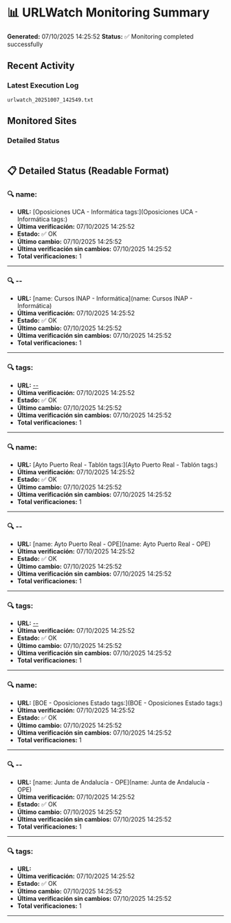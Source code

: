 # 📊 URLWatch Monitoring Summary

**Generated:** 07/10/2025 14:25:52
**Status:** ✅ Monitoring completed successfully

## Recent Activity

### Latest Execution Log
`urlwatch_20251007_142549.txt`

## Monitored Sites

### Detailed Status
```
```

## 📋 Detailed Status (Readable Format)

### 🔍 name:

- **URL:** [Oposiciones UCA - Informática	tags:](Oposiciones UCA - Informática	tags:)
- **Última verificación:** 07/10/2025 14:25:52
- **Estado:** ✅ OK
- **Último cambio:** 07/10/2025 14:25:52
- **Última verificación sin cambios:** 07/10/2025 14:25:52
- **Total verificaciones:** 1

---

### 🔍 --

- **URL:** [name: Cursos INAP - Informática](name: Cursos INAP - Informática)
- **Última verificación:** 07/10/2025 14:25:52
- **Estado:** ✅ OK
- **Último cambio:** 07/10/2025 14:25:52
- **Última verificación sin cambios:** 07/10/2025 14:25:52
- **Total verificaciones:** 1

---

### 🔍 tags:

- **URL:** [--](--)
- **Última verificación:** 07/10/2025 14:25:52
- **Estado:** ✅ OK
- **Último cambio:** 07/10/2025 14:25:52
- **Última verificación sin cambios:** 07/10/2025 14:25:52
- **Total verificaciones:** 1

---

### 🔍 name:

- **URL:** [Ayto Puerto Real - Tablón	tags:](Ayto Puerto Real - Tablón	tags:)
- **Última verificación:** 07/10/2025 14:25:52
- **Estado:** ✅ OK
- **Último cambio:** 07/10/2025 14:25:52
- **Última verificación sin cambios:** 07/10/2025 14:25:52
- **Total verificaciones:** 1

---

### 🔍 --

- **URL:** [name: Ayto Puerto Real - OPE](name: Ayto Puerto Real - OPE)
- **Última verificación:** 07/10/2025 14:25:52
- **Estado:** ✅ OK
- **Último cambio:** 07/10/2025 14:25:52
- **Última verificación sin cambios:** 07/10/2025 14:25:52
- **Total verificaciones:** 1

---

### 🔍 tags:

- **URL:** [--](--)
- **Última verificación:** 07/10/2025 14:25:52
- **Estado:** ✅ OK
- **Último cambio:** 07/10/2025 14:25:52
- **Última verificación sin cambios:** 07/10/2025 14:25:52
- **Total verificaciones:** 1

---

### 🔍 name:

- **URL:** [BOE - Oposiciones Estado	tags:](BOE - Oposiciones Estado	tags:)
- **Última verificación:** 07/10/2025 14:25:52
- **Estado:** ✅ OK
- **Último cambio:** 07/10/2025 14:25:52
- **Última verificación sin cambios:** 07/10/2025 14:25:52
- **Total verificaciones:** 1

---

### 🔍 --

- **URL:** [name: Junta de Andalucía - OPE](name: Junta de Andalucía - OPE)
- **Última verificación:** 07/10/2025 14:25:52
- **Estado:** ✅ OK
- **Último cambio:** 07/10/2025 14:25:52
- **Última verificación sin cambios:** 07/10/2025 14:25:52
- **Total verificaciones:** 1

---

### 🔍 tags:

- **URL:** []()
- **Última verificación:** 07/10/2025 14:25:52
- **Estado:** ✅ OK
- **Último cambio:** 07/10/2025 14:25:52
- **Última verificación sin cambios:** 07/10/2025 14:25:52
- **Total verificaciones:** 1

---

